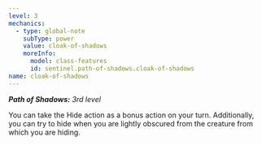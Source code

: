 ```yaml
---
level: 3
mechanics:
  - type: global-note
    subType: power
    value: cloak-of-shadows
    moreInfo:
      model: class-features
      id: sentinel.path-of-shadows.cloak-of-shadows
name: cloak-of-shadows
---
```

_**Path of Shadows:** 3rd level_
You can take the Hide action as a bonus action on your turn. Additionally, you can try to hide when you are lightly obscured from the creature from which you are hiding.